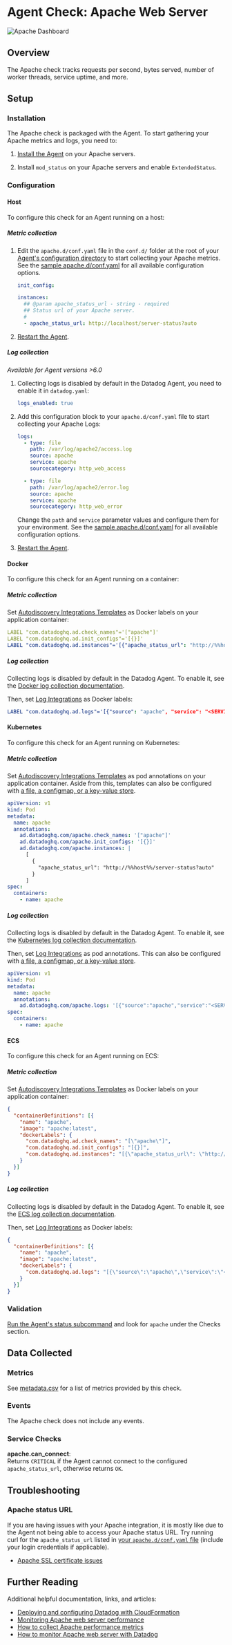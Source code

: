 # Agent Check: Apache Web Server

![Apache Dashboard][1]

## Overview

The Apache check tracks requests per second, bytes served, number of worker threads, service uptime, and more.

## Setup

### Installation

The Apache check is packaged with the Agent. To start gathering your Apache metrics and logs, you need to:

1. [Install the Agent][2] on your Apache servers.

2. Install `mod_status` on your Apache servers and enable `ExtendedStatus`.

### Configuration

<!-- xxx tabs xxx -->
<!-- xxx tab "Host" xxx -->

#### Host

To configure this check for an Agent running on a host:

##### Metric collection

1. Edit the `apache.d/conf.yaml` file in the `conf.d/` folder at the root of your [Agent's configuration directory][3] to start collecting your Apache metrics. See the [sample apache.d/conf.yaml][4] for all available configuration options.

   ```yaml
   init_config:

   instances:
     ## @param apache_status_url - string - required
     ## Status url of your Apache server.
     #
     - apache_status_url: http://localhost/server-status?auto
   ```

2. [Restart the Agent][5].

##### Log collection

_Available for Agent versions >6.0_

1. Collecting logs is disabled by default in the Datadog Agent, you need to enable it in `datadog.yaml`:

   ```yaml
   logs_enabled: true
   ```

2. Add this configuration block to your `apache.d/conf.yaml` file to start collecting your Apache Logs:

   ```yaml
   logs:
     - type: file
       path: /var/log/apache2/access.log
       source: apache
       service: apache
       sourcecategory: http_web_access

     - type: file
       path: /var/log/apache2/error.log
       source: apache
       service: apache
       sourcecategory: http_web_error
   ```

    Change the `path` and `service` parameter values and configure them for your environment. See the [sample apache.d/conf.yaml][4] for all available configuration options.

3. [Restart the Agent][5].

<!-- xxz tab xxx -->
<!-- xxx tab "Docker" xxx -->

#### Docker

To configure this check for an Agent running on a container:

##### Metric collection

Set [Autodiscovery Integrations Templates][15] as Docker labels on your application container:

```yaml
LABEL "com.datadoghq.ad.check_names"='["apache"]'
LABEL "com.datadoghq.ad.init_configs"='[{}]'
LABEL "com.datadoghq.ad.instances"='[{"apache_status_url": "http://%%host%%/server-status?auto"}]'
```

##### Log collection


Collecting logs is disabled by default in the Datadog Agent. To enable it, see the [Docker log collection documentation][16].

Then, set [Log Integrations][17] as Docker labels:

```yaml
LABEL "com.datadoghq.ad.logs"='[{"source": "apache", "service": "<SERVICE_NAME>"}]'
```

<!-- xxz tab xxx -->
<!-- xxx tab "Kubernetes" xxx -->

#### Kubernetes

To configure this check for an Agent running on Kubernetes:

##### Metric collection

Set [Autodiscovery Integrations Templates][18] as pod annotations on your application container. Aside from this, templates can also be configured with [a file, a configmap, or a key-value store][19].

```yaml
apiVersion: v1
kind: Pod
metadata:
  name: apache
  annotations:
    ad.datadoghq.com/apache.check_names: '["apache"]'
    ad.datadoghq.com/apache.init_configs: '[{}]'
    ad.datadoghq.com/apache.instances: |
      [
        {
          "apache_status_url": "http://%%host%%/server-status?auto"
        }
      ]
spec:
  containers:
    - name: apache
```

##### Log collection


Collecting logs is disabled by default in the Datadog Agent. To enable it, see the [Kubernetes log collection documentation][20].

Then, set [Log Integrations][21] as pod annotations. This can also be configured with [a file, a configmap, or a key-value store][22].

```yaml
apiVersion: v1
kind: Pod
metadata:
  name: apache
  annotations:
    ad.datadoghq.com/apache.logs: '[{"source":"apache","service":"<SERVICE_NAME>"}]'
spec:
  containers:
    - name: apache
```


<!-- xxz tab xxx -->
<!-- xxx tab "ECS" xxx -->

#### ECS

To configure this check for an Agent running on ECS:

##### Metric collection

Set [Autodiscovery Integrations Templates][23] as Docker labels on your application container:

```json
{
  "containerDefinitions": [{
    "name": "apache",
    "image": "apache:latest",
    "dockerLabels": {
      "com.datadoghq.ad.check_names": "[\"apache\"]",
      "com.datadoghq.ad.init_configs": "[{}]",
      "com.datadoghq.ad.instances": "[{\"apache_status_url\": \"http://%%host%%/server-status?auto\"}]"
    }
  }]
}
```

##### Log collection


Collecting logs is disabled by default in the Datadog Agent. To enable it, see the [ECS log collection documentation][24].

Then, set [Log Integrations][25] as Docker labels:

```json
{
  "containerDefinitions": [{
    "name": "apache",
    "image": "apache:latest",
    "dockerLabels": {
      "com.datadoghq.ad.logs": "[{\"source\":\"apache\",\"service\":\"<YOUR_APP_NAME>\"}]"
    }
  }]
}
```

<!-- xxz tab xxx -->
<!-- xxz tabs xxx -->

### Validation

[Run the Agent's status subcommand][8] and look for `apache` under the Checks section.

## Data Collected

### Metrics

See [metadata.csv][9] for a list of metrics provided by this check.

### Events

The Apache check does not include any events.

### Service Checks

**apache.can_connect**:<br>
Returns `CRITICAL` if the Agent cannot connect to the configured `apache_status_url`, otherwise returns `OK`.

## Troubleshooting

### Apache status URL

If you are having issues with your Apache integration, it is mostly like due to the Agent not being able to access your Apache status URL. Try running curl for the `apache_status_url` listed in [your `apache.d/conf.yaml` file][4] (include your login credentials if applicable).

- [Apache SSL certificate issues][10]

## Further Reading

Additional helpful documentation, links, and articles:

- [Deploying and configuring Datadog with CloudFormation][11]
- [Monitoring Apache web server performance][12]
- [How to collect Apache performance metrics][13]
- [How to monitor Apache web server with Datadog][14]

[1]: https://raw.githubusercontent.com/DataDog/integrations-core/master/apache/images/apache_dashboard.png
[2]: https://docs.datadoghq.com/agent/
[3]: https://docs.datadoghq.com/agent/guide/agent-configuration-files/#agent-configuration-directory
[4]: https://github.com/DataDog/integrations-core/blob/master/apache/datadog_checks/apache/data/conf.yaml.example
[5]: https://docs.datadoghq.com/agent/guide/agent-commands/#start-stop-and-restart-the-agent
[6]: https://docs.datadoghq.com/agent/kubernetes/integrations/
[7]: https://docs.datadoghq.com/agent/kubernetes/log/
[8]: https://docs.datadoghq.com/agent/guide/agent-commands/#agent-status-and-information
[9]: https://github.com/DataDog/integrations-core/blob/master/apache/metadata.csv
[10]: https://docs.datadoghq.com/integrations/faq/apache-ssl-certificate-issues/
[11]: https://www.datadoghq.com/blog/deploying-datadog-with-cloudformation
[12]: https://www.datadoghq.com/blog/monitoring-apache-web-server-performance
[13]: https://www.datadoghq.com/blog/collect-apache-performance-metrics
[14]: https://www.datadoghq.com/blog/monitor-apache-web-server-datadog
[15]: https://docs.datadoghq.com/agent/docker/integrations/?tab=docker
[16]: https://docs.datadoghq.com/agent/docker/log/?tab=containerinstallation#installation
[17]: https://docs.datadoghq.com/agent/docker/log/?tab=containerinstallation#log-integrations
[18]: https://docs.datadoghq.com/agent/kubernetes/integrations/?tab=kubernetes
[19]: https://docs.datadoghq.com/agent/kubernetes/integrations/?tab=kubernetes#configuration
[20]: https://docs.datadoghq.com/agent/kubernetes/log/?tab=containerinstallation#setup
[21]: https://docs.datadoghq.com/agent/docker/log/?tab=containerinstallation#log-integrations
[22]: https://docs.datadoghq.com/agent/kubernetes/log/?tab=daemonset#configuration
[23]: https://docs.datadoghq.com/agent/docker/integrations/?tab=docker
[24]: https://docs.datadoghq.com/agent/amazon_ecs/logs/?tab=linux
[25]: https://docs.datadoghq.com/agent/docker/log/?tab=containerinstallation#log-integrations
